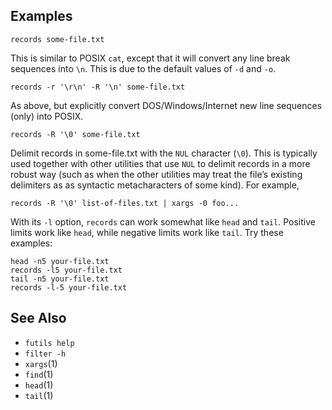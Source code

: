 ## Examples

```
records some-file.txt
```

This is similar to POSIX `cat`, except that it will convert any line break
sequences into `\n`. This is due to the default values of `-d` and `-o`.

```
records -r '\r\n' -R '\n' some-file.txt
```

As above, but explicitly convert DOS/Windows/Internet new line sequences (only)
into POSIX.

```
records -R '\0' some-file.txt
```

Delimit records in some-file.txt with the `NUL` character (`\0`). This is
typically used together with other utilities that use `NUL` to delimit records
in a more robust way (such as when the other utilities may treat the file’s
existing delimiters as as syntactic metacharacters of some kind). For example,

```
records -R '\0' list-of-files.txt | xargs -0 foo...
```

With its `-l` option, `records` can work somewhat like `head` and `tail`.
Positive limits work like `head`, while negative limits work like `tail`. Try
these examples:

```
head -n5 your-file.txt
records -l5 your-file.txt
tail -n5 your-file.txt
records -l-5 your-file.txt
```

## See Also

* `futils help`
* `filter -h`
* `xargs`(1)
* `find`(1)
* `head`(1)
* `tail`(1)
